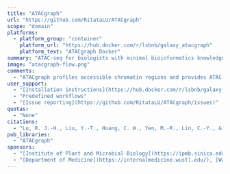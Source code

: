 ```yaml
---
title: "ATACgraph"
url: "https://github.com/RitataLU/ATACgraph"
scope: "domain"
platforms:
  - platform_group: "container"
    platform_url: "https://hub.docker.com/r/lsbnb/galaxy_atacgraph"
    platform_text: "ATACgraph Docker"
summary: "ATAC-seq for biologists with minimal bioinformatics knowledge to analyze chromatin accessibility"
image: "atacgraph-flow.png"
comments:
  - "ATACgraph profiles accessible chromatin regions and provides ATAC-seq-specific information including definitions of nucleosome-free regions (NFRs) and nucleosome-occupied regions. ATACgraph also allows identification of differentially accessible regions between two ATAC-seq datasets."
user_support:
  - "[Installation instructions](https://hub.docker.com/r/lsbnb/galaxy_atacgraph)"
  - "Predefined workflows"
  - "[Issue reporting](https://github.com/RitataLU/ATACgraph/issues)"
quotas:
  - "None"
citations:
  - "Lu, R. J.-H., Liu, Y.-T., Huang, C. W., Yen, M.-R., Lin, C.-Y., & Chen, P.-Y. (2021). [ATACgraph: Profiling Genome-Wide Chromatin Accessibility From ATAC-seq](https://doi.org/10.3389/fgene.2020.618478). *Frontiers in Genetics*, 11. doi: 10.3389/fgene.2020.618478"
pub_libraries:
  - "ATACgraph"
sponsors:
  - "[Institute of Plant and Microbial Biology](https://ipmb.sinica.edu.tw/) and [Institute of Information Science](https://www.iis.sinica.edu.tw/), [Academia Sinica](https://www.sinica.edu.tw/), Taipei, Taiwan"
  - "[Department of Medicine](https://internalmedicine.wustl.edu/), [Washington University in St. Louis](https://wustl.edu/), St. Louis, MO, United States"
---
```

